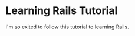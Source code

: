 Learning Rails Tutorial
================

I'm so exited to follow this tutorial to learning Rails. 

 


